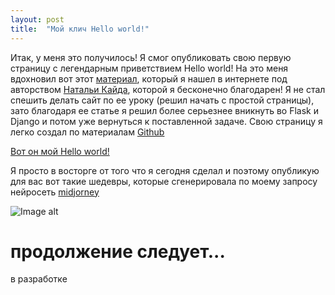 ```yaml
---
layout: post
title:  "Мой клич Hello world!"
---
```

Итак, у меня это получилось! Я смог опубликовать свою первую страницу с легендарным приветствием Hello world!
На это меня вдохновил вот этот [материал](https://proglib.io/p/flask-za-chas-chast-1-sozdaem-adaptivnyy-sayt-dlya-github-pages-2022-06-20), который я нашел в интернете
под авторством  [Натальи Кайда](https://github.com/natkaida), которой я бесконечно благодарен!
Я не стал спешить делать сайт по ее уроку (решил начать с простой страницы), зато благодаря ее статье я решил более серьезнее вникнуть во Flask и Django и потом уже вернуться к поставленной задаче. Свою страницу я легко создал по материалам [Github](https://pages.github.com/)

[Вот он мой Hello world!](https://uzundemir.github.io/my_site/)

Я просто в восторге от того что я сегодня сделал и поэтому опубликую для вас вот такие шедевры, которые сгенерировала по моему запросу нейросеть [midjorney](https://midjourney.com/)

![Image alt](blob:https://web.telegram.org/a31f7c6d-1bd2-4cfd-866b-0ab01f30bc86)

# продолжение следует... 

в разработке
